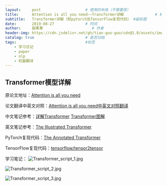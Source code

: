 ```yaml
---
layout:     post                    # 使用的布局（不需要改）
title:      Attention is all you need——Transformer详解              # 标题 
subtitle:   Transformer详解（附pytorch及TensorFlow复现代码） #副标题
date:       2019-08-27              # 时间
author:     甜果果                      # 作者
header-img: https://cdn.jsdelivr.net/gh/tian-guo-guo/cdn@1.0/assets/img/post-bg-coffee.jpeg    #这篇文章标题背景图片
catalog: true                       # 是否归档
tags:                               #标签
    - 学习日记
    - paper
    - nlp
    - 机器翻译
---
```


## Transformer模型详解

原论文地址：[Attention is all you need](https://arxiv.org/abs/1706.03762)

论文翻译中英文对照：[Attention is all you need中英文对照翻译](https://www.yiyibooks.cn/yiyibooks/Attention_Is_All_You_Need/index.html)

中文笔记参考：[详解Transformer](https://zhuanlan.zhihu.com/p/48508221)
            [Transformer图解](https://fancyerii.github.io/2019/03/09/transformer-illustrated/)

英文笔记参考：[The Illustrated Transformer](http://jalammar.github.io/illustrated-transformer/)

PyTorch复现代码：[The Annotated Transformer](http://nlp.seas.harvard.edu/2018/04/03/attention.html#)

TensorFlow复现代码：[tensorflow/tensor2tensor](https://github.com/tensorflow/tensor2tensor)

学习笔记：
![Transformer_script_1.jpg](https://cdn.jsdelivr.net/gh/tian-guo-guo/cdn@1.0/assets/img/blog/190827-Transformer_script_1.jpg)

![Transformer_script_2.jpg](https://cdn.jsdelivr.net/gh/tian-guo-guo/cdn@1.0/assets/img/blog/190827-Transformer_script_2.jpg)

![Transformer_script_3.jpg](https://cdn.jsdelivr.net/gh/tian-guo-guo/cdn@1.0/assets/img/blog/190827-Transformer_script_3.jpg)
